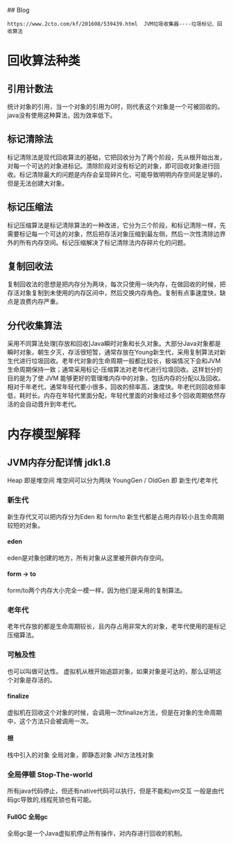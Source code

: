 ﻿﻿## Blog 
``` http 
https://www.2cto.com/kf/201608/539439.html  JVM垃圾收集器----垃圾标记、回收算法 
```
# 回收算法种类
## 引用计数法
统计对象的引用，当一个对象的引用为0时，则代表这个对象是一个可被回收的。java没有使用这种算法，因为效率低下。
## 标记清除法
标记清除法是现代回收算法的基础，它把回收分为了两个阶段，先从根开始出发，对每一个可达的对象进标记。清除阶段对没有标记的对象，即可回收对象进行回收。标记清除最大的问题是内存会呈现碎片化，可能导致明明内存空间是足够的，但是无法创建大对象。
## 标记压缩法
标记压缩算法是标记清除算法的一种改进，它分为三个阶段，和标记清除一样，先需要标记每一个可达的对象，然后把存活对象压缩到最左侧，然后一次性清除边界外的所有内存空间。标记压缩解决了标记清除法内存碎片化的问题。
## 复制回收法
复制回收法的思想是把内存分为两块，每次只使用一块内存，在做回收的时候，把存活对象复制到未使用的内存区间中，然后交换内存角色。复制有点事速度快，缺点是浪费内存严重。
## 分代收集算法
采用不同算法处理[存放和回收]Java瞬时对象和长久对象。大部分Java对象都是瞬时对象，朝生夕灭，存活很短暂，通常存放在Young新生代，采用复制算法对新生代进行垃圾回收。老年代对象的生命周期一般都比较长，极端情况下会和JVM生命周期保持一致；通常采用标记-压缩算法对老年代进行垃圾回收。这样划分的目的是为了使 JVM 能够更好的管理堆内存中的对象，包括内存的分配以及回收。相对于年老代，通常年轻代要小很多，回收的频率高，速度快。年老代则回收频率低，耗时长。内存在年轻代里面分配，年轻代里面的对象经过多个回收周期依然存活的会自动晋升到年老代。

# 内存模型解释
## JVM内存分配详情   jdk1.8  
Heap 即是堆空间
堆空间可以分为两块
YoungGen / OldGen   即 新生代/老年代

### 新生代
新生存代又可以把内存分为Eden 和 form/to
新生代都是占用内存较小且生命周期较短的对象。
#### eden
eden是对象创建的地方，所有对象从这里被开辟内存空间。
#### form -> to 
form/to两个内存大小完全一模一样，因为他们是采用的复制算法。
### 老年代
老年代存放的都是生命周期较长，且内存占用非常大的对象，老年代使用的是标记压缩算法。

### 可触及性
也可以叫做可达性。
虚拟机从根开始追踪对象，如果对象是可达的，那么证明这个对象是存活的。
#### finalize
虚拟机在回收这个对象的时候，会调用一次finalize方法，但是在对象的生命周期中，这个方法只会被调用一次。
#### 根
栈中引入的对象
全局对象，即静态对象
JNI方法栈对象

### 全局停顿  Stop-The-world
所有java代码停止，但还有native代码可以执行，但是不能和jvm交互
一般是由代码gc导致的,线程死锁也有可能。
#### FullGC 全局gc 
全局gc是一个Java虚拟机停止所有操作，对内存进行回收的机制。

